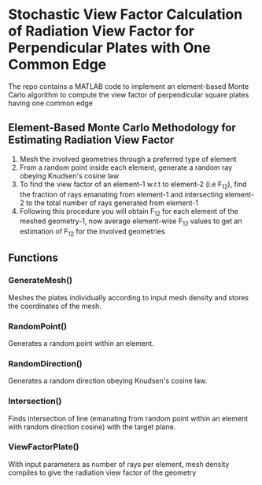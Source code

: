 # Stochastic View Factor Calculation of Radiation View Factor for Perpendicular Plates with One Common Edge
The repo contains a MATLAB code to implement an element-based Monte Carlo algorithm to compute the view factor of perpendicular square plates having one common edge
## Element-Based Monte Carlo Methodology for Estimating Radiation View Factor
1. Mesh the involved  geometries through a preferred type of element
2. From a random point inside each element, generate a random ray obeying Knudsen's cosine law
3. To find the view factor of an element-1 w.r.t to element-2 (i.e F<sub>12</sub>), find the fraction of rays emanating from element-1 and intersecting element-2 to the total number of rays generated from element-1
4. Following this procedure you will obtain  F<sub>12</sub> for each element of the meshed geometry-1, now average element-wise  F<sub>12</sub> values to get an estimation of  F<sub>12</sub> for the involved geometries

## Functions
### GenerateMesh()
Meshes the plates individually according to input mesh density and stores the coordinates of the mesh. 
### RandomPoint()
Generates a random point within an element. 
### RandomDirection()
Generates a random direction obeying Knudsen's cosine law.
### Intersection()
Finds intersection of line (emanating from random point within an element with random direction cosine) with the target plane.
### ViewFactorPlate()
With input parameters as number of rays per element, mesh density compiles to give the radiation view factor of the geometry
